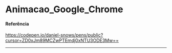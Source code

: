# Animacao_Google_Chrome

#### Referência ####

https://codepen.io/daniel-snows/pens/public?cursor=ZD0xJm89MCZwPTEmdj0xNTU3ODE3Mw==

----------------------------------------------------------------------------------------------------------------------------------------------------------------------------------




